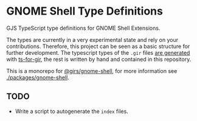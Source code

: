 
# GNOME Shell Type Definitions

GJS TypeScript type definitions for GNOME Shell Extensions.

The types are currently in a very experimental state and rely on your contributions. Therefore, this project can be seen as a basic structure for further development. The typescript types of the `.gir` files [are generated](https://www.npmjs.com/package/@girs/gjs) with [ts-for-gir](https://github.com/gjsify/ts-for-gir), the rest is written by hand and contained in this repository.

This is a monorepo for [@girs/gnome-shell](https://www.npmjs.com/package/@girs/gnome-shell), for more information see [./packages/gnome-shell](packages/gnome-shell/README.md).

## TODO

* Write a script to autogenerate the `index` files.
